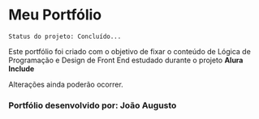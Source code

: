 # Meu Portfólio

```Status do projeto: Concluído...```

Este portfólio foi criado com o objetivo de fixar o conteúdo de Lógica de Programação e Design de Front End estudado durante o projeto **Alura Include**
 
Alterações ainda poderão ocorrer.

### Portfólio desenvolvido por: João Augusto
